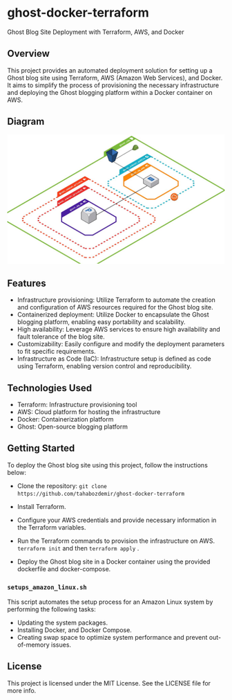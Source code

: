 # ghost-docker-terraform

Ghost Blog Site Deployment with Terraform, AWS, and Docker

## Overview

This project provides an automated deployment solution for setting up a Ghost blog site using Terraform, AWS (Amazon Web Services), and Docker. It aims to simplify the process of provisioning the necessary infrastructure and deploying the Ghost blogging platform within a Docker container on AWS.

## Diagram

![Diagram](Readme/diagram.jpg)

## Features

- Infrastructure provisioning: Utilize Terraform to automate the creation and configuration of AWS resources required for the Ghost blog site.
- Containerized deployment: Utilize Docker to encapsulate the Ghost blogging platform, enabling easy portability and scalability.
- High availability: Leverage AWS services to ensure high availability and fault tolerance of the blog site.
- Customizability: Easily configure and modify the deployment parameters to fit specific requirements.
- Infrastructure as Code (IaC): Infrastructure setup is defined as code using Terraform, enabling version control and reproducibility.

## Technologies Used

- Terraform: Infrastructure provisioning tool
- AWS: Cloud platform for hosting the infrastructure
- Docker: Containerization platform
- Ghost: Open-source blogging platform

## Getting Started

To deploy the Ghost blog site using this project, follow the instructions below:

- Clone the repository: `git clone https://github.com/tahabozdemir/ghost-docker-terraform`
- Install Terraform.

- Configure your AWS credentials and provide necessary information in the Terraform variables.

- Run the Terraform commands to provision the infrastructure on AWS. `terraform init` and then `terraform apply` .

- Deploy the Ghost blog site in a Docker container using the provided dockerfile and docker-compose.

### `setups_amazon_linux.sh`

This script automates the setup process for an Amazon Linux system by performing the following tasks:

- Updating the system packages.
- Installing Docker, and Docker Compose.
- Creating swap space to optimize system performance and prevent out-of-memory issues.

## License

This project is licensed under the MIT License. See the LICENSE file for more info.
